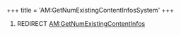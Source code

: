 +++
title = 'AM:GetNumExistingContentInfosSystem'
+++

1.  REDIRECT
    [AM:GetNumExistingContentInfos](AM:GetNumExistingContentInfos "wikilink")
